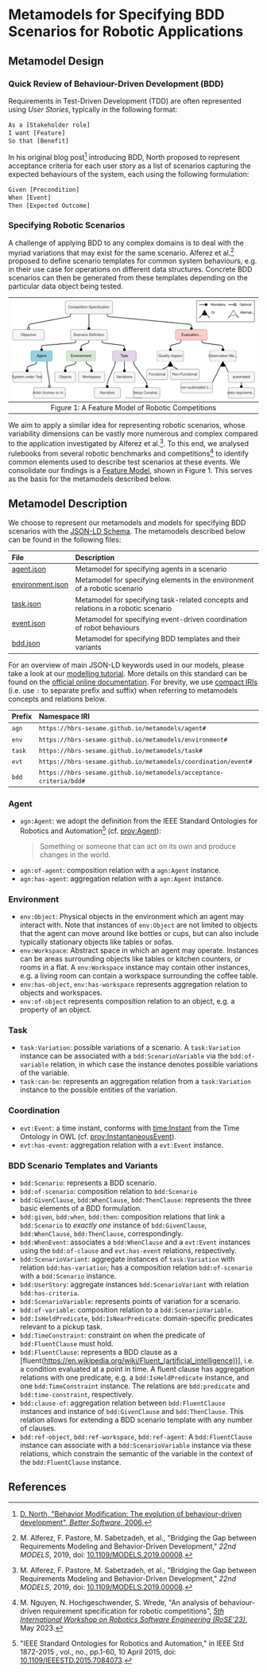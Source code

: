 # Metamodels for Specifying BDD Scenarios for Robotic Applications

## Metamodel Design

### Quick Review of Behaviour-Driven Development (BDD)

Requirements in Test-Driven Development (TDD) are often represented using _User Stories_,
typically in the following format:

```
As a [Stakeholder role]
I want [Feature]
So that [Benefit]
```

In his original blog post[^north2003bdd] introducing BDD, North proposed to represent acceptance criteria for each user story as a list of scenarios capturing the expected behaviours of the system,
each using the following formulation:

``` Gherkin
Given [Precondition]
When [Event]
Then [Expected Outcome]
```

### Specifying Robotic Scenarios

A challenge of applying BDD to any complex domains is to deal with the myriad variations that may
exist for the same scenario. Alferez et al.[^alferez2019] proposed to define scenario templates for
common system behaviours, e.g. in their use case for operations on different data structures.
Concrete BDD scenarios can then be generated from these templates depending on the particular data
object being tested.

|![Rulebook feature model](assets/img/rulebook_features-current-colored.svg)|
|:-:|
|Figure 1: A Feature Model of Robotic Competitions|

We aim to apply a similar idea for representing robotic scenarios, whose variability dimensions can
be vastly more numerous and complex compared to the application investigated by
Alferez et al.[^alferez2019]. To this end, we analysed rulebooks from several robotic benchmarks
and competitions[^nguyen2023rulebook] to identify common elements used to describe test scenarios
at these events. We consolidate our findings is a
[Feature Model](https://en.wikipedia.org/wiki/Feature_model), shown in Figure 1.
This serves as the basis for the metamodels described below.

## Metamodel Description

We choose to represent our metamodels and models for specifying BDD scenarios with the
[JSON-LD Schema](https://json-ld.org/). The metamodels described below can be found in the
following files:

| File | Description |
|:---|:---|
| [agent.json](https://hbrs-sesame.github.io/metamodels/agent.json) | Metamodel for specifying agents in a scenario |
| [environment.json](https://hbrs-sesame.github.io/metamodels/environment.json) | Metamodel for specifying elements in the environment of a robotic scenario |
| [task.json](https://hbrs-sesame.github.io/metamodels/task.json) | Metamodel for specifying task-related concepts and relations in a robotic scenario |
| [event.json](https://hbrs-sesame.github.io/metamodels/coordination/event.json) | Metamodel for specifying event-driven coordination of robot behaviours |
| [bdd.json](https://hbrs-sesame.github.io/metamodels/acceptance-criteria/bdd.json) | Metamodel for specifying BDD templates and their variants |

For an overview of main JSON-LD keywords used in our models, please take a look at our
[modelling tutorial](https://github.com/comp-rob2b/modelling-tutorial#json-ld). More details on
this standard can be found on the [official online documentation](https://www.w3.org/TR/json-ld/).
For brevity, we use [compact IRIs](https://www.w3.org/TR/json-ld/#compact-iris) (i.e. use `:` to
separate prefix and suffix) when referring to metamodels concepts and relations below.

| Prefix | Namespace IRI |
|:-|:-|
| `agn` | `https://hbrs-sesame.github.io/metamodels/agent#` |
| `env` | `https://hbrs-sesame.github.io/metamodels/environment#` |
| `task` | `https://hbrs-sesame.github.io/metamodels/task#` |
| `evt` | `https://hbrs-sesame.github.io/metamodels/coordination/event#` |
| `bdd` | `https://hbrs-sesame.github.io/metamodels/acceptance-criteria/bdd#` |

### Agent

- `agn:Agent`: we adopt the definition from the IEEE Standard Ontologies for Robotics and
  Automation[^ieeestd1872] (cf. [prov:Agent](https://www.w3.org/TR/prov-o/#Agent)):
  > Something or someone that can act on its own and produce changes in the world.
- `agn:of-agent`: composition relation with a `agn:Agent` instance.
- `agn:has-agent`: aggregation relation with a `agn:Agent` instance.

### Environment

- `env:Object`: Physical objects in the environment which an agent may interact with. Note that
  instances of `env:Object` are not limited to objects that the agent can move around like
  bottles or cups, but can also include typically stationary objects like tables or sofas.
- `env:Workspace`: Abstract space in which an agent may operate. Instances can be areas surrounding
  objects like tables or kitchen counters, or rooms in a flat. A `env:Workspace` instance may
  contain other instances, e.g. a living room can contain a workspace surrounding the coffee table.
- `env:has-object`, `env:has-workspace` represents aggregation relation to objects and workspaces.
- `env:of-object` represents composition relation to an object, e.g. a property of an object.

### Task

- `task:Variation`: possible variations of a scenario. A `task:Variation` instance can be
  associated with a `bdd:ScenarioVariable` via the `bdd:of-variable` relation, in which case the
  instance denotes possible variations of the variable.
- `task:can-be`: represents an aggregation relation from a `task:Variation` instance to the
  possible entities of the variation.

### Coordination

- `evt:Event`: a time instant, conforms with
  [time:Instant](https://www.w3.org/TR/owl-time/#time:Instant) from the Time Ontology in OWL
  (cf. [prov:InstantaneousEvent](https://www.w3.org/TR/prov-o/#InstantaneousEvent)).
- `evt:has-event`: aggregation relation with a `evt:Event` instance.

### BDD Scenario Templates and Variants

- `bdd:Scenario`: represents a BDD scenario.
- `bdd:of-scenario`: composition relation to `bdd:Scenario`
- `bdd:GivenClause`, `bdd:WhenClause`, `bdd:ThenClause`: represents the three basic elements of a
  BDD formulation.
- `bdd:given`, `bdd:when`, `bdd:then`: composition relations that link a `bdd:Scenario` to
  _exactly one_ instance of `bdd:GivenClause`, `bdd:WhenClause`, `bdd:ThenClause`, correspondingly.
- `bdd:WhenEvent`: associates a `bdd:WhenClause` and a `evt:Event` instances using the
  `bdd:of-clause` and `evt:has-event` relations, respectively.
- `bdd:ScenarioVariant`: aggregate instances of `task:Variation` with relation `bdd:has-variation`;
  has a composition relation `bdd:of-scenario` with a `bdd:Scenario` instance.
- `bdd:UserStory`: aggregate instances `bdd:ScenarioVariant` with relation `bdd:has-criteria`.
- `bdd:ScenarioVariable`: represents points of variation for a scenario.
- `bdd:of-variable`: composition relation to a `bdd:ScenarioVariable`.
- `bdd:IsHeldPredicate`, `bdd:IsNearPredicate`: domain-specific predicates relevant to
  a pickup task.
- `bdd:TimeConstraint`: constraint on when the predicate of `bdd:FluentClause` must hold.
- `bdd:FluentClause`: represents a BDD clause as a
  [fluent(https://en.wikipedia.org/wiki/Fluent_(artificial_intelligence))], i.e. a condition
  evaluated at a point in time. A fluent clause has aggregation relations with one predicate,
  e.g. a `bdd:IsHeldPredicate` instance, and one `bdd:TimeConstraint` instance. The relations
  are `bdd:predicate` and `bdd:time-constraint`, respectively.
- `bdd:clause-of`: aggregation relation between `bdd:FluentClause` instances and instance of
  `bdd:GivenClause` and `bdd:ThenClause`. This relation allows for extending a BDD scenario template
  with any number of clauses.
- `bdd:ref-object`, `bdd:ref-workspace`, `bdd:ref-agent`: A `bdd:FluentClause` instance can
  associate with a `bdd:ScenarioVariable` instance via these relations, which constrain the
  semantic of the variable in the context of the `bdd:FluentClause` instance.

## References

[^north2003bdd]: [D. North, "Behavior Modification: The evolution of behaviour-driven development", _Better Software_, 2006.](https://dannorth.net/introducing-bdd/)

[^nguyen2023rulebook]: M. Nguyen, N. Hochgeschwender, S. Wrede, "An analysis of behaviour-driven requirement specification for robotic competitions", [_5th International Workshop on Robotics Software Engineering (RoSE’23)_](https://rose-workshops.github.io/rose2023/), May 2023.

[^alferez2019]: M. Alferez, F. Pastore, M. Sabetzadeh, et al., "Bridging the Gap between Requirements Modeling and Behavior-Driven Development," _22nd MODELS_, 2019, doi: [10.1109/MODELS.2019.00008](https://doi.org/10.1109/MODELS.2019.00008).

[^ieeestd1872]: "IEEE Standard Ontologies for Robotics and Automation," in IEEE Std 1872-2015 , vol., no., pp.1-60, 10 April 2015, doi: [10.1109/IEEESTD.2015.7084073](https://doi.org/10.1109/IEEESTD.2015.7084073).
